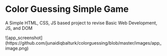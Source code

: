 <h1> Color Guessing Simple Game </h1>
<p> A Simple HTML, CSS, JS based project to revise Basic Web Development, JS, and DOM </p>
![app_screenshot](https://github.com/junaidiqbalturk/colorguessing/blob/master/images/app_image.png)
